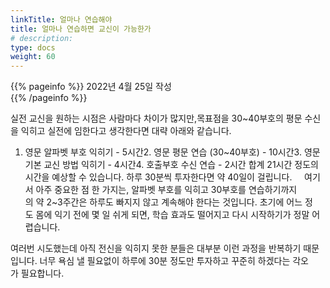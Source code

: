 ```yaml
---
linkTitle: 얼마나 연습해야
title: 얼마나 연습하면 교신이 가능한가
# description: 
type: docs
weight: 60
---
```

{{% pageinfo %}}
2022년 4월 25일 작성<br>
{{% /pageinfo %}}

실전 교신을 원하는 시점은 사람마다 차이가 많지만,목표점을 30~40부호의 평문 수신을 익히고 실전에 임한다고 생각한다면 대략 아래와 같습니다.

1. 영문 알파벳 부호 익히기 - 5시간2. 영문 평문 연습 (30~40부호) - 10시간3. 영문 기본 교신 방법 익히기 - 4시간4. 호출부호 수신 연습 - 2시간
합계 21시간 정도의 시간을 예상할 수 있습니다. 하루 30분씩 투자한다면 약 40일이 걸립니다.
 
 
여기서 아주 중요한 점 한 가지는, 알파벳 부호를 익히고 30부호를 연습하기까지의 약 2~3주간은 하루도 빠지지 않고 계속해야 한다는 것입니다. 초기에 어느 정도 몸에 익기 전에 몇 일 쉬게 되면, 학습 효과도 떨어지고 다시 시작하기가 정말 어렵습니다.

여러번 시도했는데 아직 전신을 익히지 못한 분들은 대부분 이런 과정을 반복하기 때문입니다. 너무 욕심 낼 필요없이 하루에 30분 정도만 투자하고 꾸준히 하겠다는 각오가 필요합니다.
